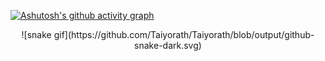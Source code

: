 
[![Ashutosh's github activity graph](https://github-readme-activity-graph.vercel.app/graph?username=taiyorath&bg_color=000000&color=ff33f1&line=ffffff&point=ffb8b8&area=true&hide_border=true)](https://github.com/ashutosh00710/github-readme-activity-graph) <br> 
<center> <picture>
![snake gif](https://github.com/Taiyorath/Taiyorath/blob/output/github-snake-dark.svg)</picture> </center>

